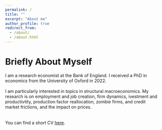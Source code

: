 ```yaml
---
permalink: /
title: ""
excerpt: "About me"
author_profile: true
redirect_from: 
  - /about/
  - /about.html
---
```

# Briefly About Myself
I am a research economist at the Bank of England. I received a PhD in economics from the University of Oxford in 2022. 
<br />
<br />
I am particularly interested in topics in structural macroeconomics. My research is on employment and job creation, firm dynamics, ivestment and productivtity, production factor reallocation, zombie firms, and credit market frictions, and the impact on prices. 
<br />
<br />
<br />
You can find a short CV [here](https://philipschnattinger.github.io/cv/).
<br />
<br />
<br />
<br />
<br />
<br />
<br />
<br />
<br />
<br />
<br />
<br />
<br />
<br />
<br />
<br />
<br />
<br />
<br />
<br />
<br />
<br />
<br />
<br />
<br />
<br />
<br />





















